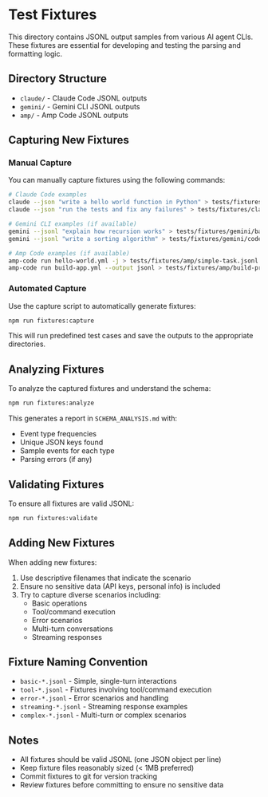 # Test Fixtures

This directory contains JSONL output samples from various AI agent CLIs. These fixtures are essential for developing and testing the parsing and formatting logic.

## Directory Structure

- `claude/` - Claude Code JSONL outputs
- `gemini/` - Gemini CLI JSONL outputs  
- `amp/` - Amp Code JSONL outputs

## Capturing New Fixtures

### Manual Capture

You can manually capture fixtures using the following commands:

```bash
# Claude Code examples
claude --json "write a hello world function in Python" > tests/fixtures/claude/basic-message.jsonl
claude --json "run the tests and fix any failures" > tests/fixtures/claude/tool-use.jsonl

# Gemini CLI examples (if available)
gemini --jsonl "explain how recursion works" > tests/fixtures/gemini/basic-content.jsonl
gemini --jsonl "write a sorting algorithm" > tests/fixtures/gemini/code-generation.jsonl

# Amp Code examples (if available)
amp-code run hello-world.yml -j > tests/fixtures/amp/simple-task.jsonl
amp-code run build-app.yml --output jsonl > tests/fixtures/amp/build-process.jsonl
```

### Automated Capture

Use the capture script to automatically generate fixtures:

```bash
npm run fixtures:capture
```

This will run predefined test cases and save the outputs to the appropriate directories.

## Analyzing Fixtures

To analyze the captured fixtures and understand the schema:

```bash
npm run fixtures:analyze
```

This generates a report in `SCHEMA_ANALYSIS.md` with:
- Event type frequencies
- Unique JSON keys found
- Sample events for each type
- Parsing errors (if any)

## Validating Fixtures

To ensure all fixtures are valid JSONL:

```bash
npm run fixtures:validate
```

## Adding New Fixtures

When adding new fixtures:

1. Use descriptive filenames that indicate the scenario
2. Ensure no sensitive data (API keys, personal info) is included
3. Try to capture diverse scenarios including:
   - Basic operations
   - Tool/command execution
   - Error scenarios
   - Multi-turn conversations
   - Streaming responses

## Fixture Naming Convention

- `basic-*.jsonl` - Simple, single-turn interactions
- `tool-*.jsonl` - Fixtures involving tool/command execution
- `error-*.jsonl` - Error scenarios and handling
- `streaming-*.jsonl` - Streaming response examples
- `complex-*.jsonl` - Multi-turn or complex scenarios

## Notes

- All fixtures should be valid JSONL (one JSON object per line)
- Keep fixture files reasonably sized (< 1MB preferred)
- Commit fixtures to git for version tracking
- Review fixtures before committing to ensure no sensitive data